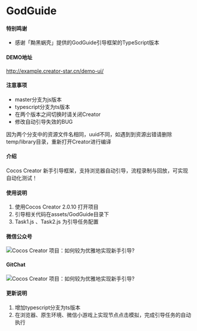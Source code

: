 # GodGuide

#### 特别鸣谢
- 感谢「黝黑蜗壳」提供的GodGuide引导框架的TypeScript版本

#### DEMO地址
http://example.creator-star.cn/demo-ui/

#### 注意事项
- master分支为js版本
- typescript分支为ts版本
- 在两个版本之间切换时请关闭Creator
- 修改自动引导失效的BUG

因为两个分支中的资源文件名相同，uuid不同，如遇到到资源出错请删除temp/library目录，重新打开Creator进行编译

#### 介绍
Cocos Creator 新手引导框架，支持浏览器自动引导，流程录制与回放，可实现自动化测试！

#### 使用说明

1. 使用Cocos Creator 2.0.10 打开项目
2. 引导相关代码在assets/GodGuide目录下
3. Task1.js 、Task2.js 为引导任务配置

#### 微信公众号
![Cocos Creator 项目：如何较为优雅地实现新手引导? ](https://gitee.com/ShawnZhang2019/GodGuide/raw/master/creator-star.png)
#### GitChat

![Cocos Creator 项目：如何较为优雅地实现新手引导? ](https://gitee.com/ShawnZhang2019/GodGuide/raw/master/gitchat.jpg)

#### 更新说明
1. 增加typescript分支为ts版本
2. 在浏览器、原生环境、微信小游戏上实现节点点击模拟，完成引导任务的自动执行

